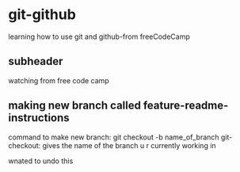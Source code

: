 # git-github
learning how to use git and github-from freeCodeCamp
## subheader
watching from free code camp
## making new branch called feature-readme-instructions
command to make new branch: git checkout -b name_of_branch
git-checkout: gives the name of the branch u r currently working in

wnated to undo this